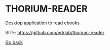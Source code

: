 # THORIUM-READER
 
 Desktop application to read ebooks
 
 SITE: https://github.com/edrlab/thorium-reader

 [Go back](https://portable-linux-apps.github.io/apps.html)
